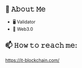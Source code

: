 


## :book: 𝙰𝚋𝚘𝚞𝚝 𝙼𝚎
- 🖥 Validator
- 💼 Web3.0 


## 📫 𝙷𝚘𝚠 𝚝𝚘 𝚛𝚎𝚊𝚌𝚑 𝚖𝚎:
https://it-blockchain.com/



